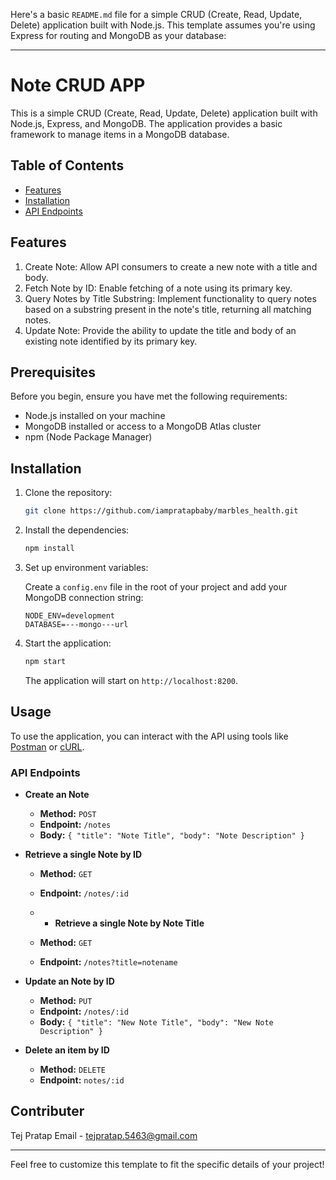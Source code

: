 Here's a basic `README.md` file for a simple CRUD (Create, Read, Update, Delete) application built with Node.js. This template assumes you're using Express for routing and MongoDB as your database:

---

# Note CRUD APP

This is a simple CRUD (Create, Read, Update, Delete) application built with Node.js, Express, and MongoDB. The application provides a basic framework to manage items in a MongoDB database.

## Table of Contents

- [Features](#features)
- [Installation](#installation)
- [API Endpoints](#api-endpoints)


## Features

1. Create Note: Allow API consumers to create a new note with a title and body.
2. Fetch Note by ID: Enable fetching of a note using its primary key.
3. Query Notes by Title Substring: Implement functionality to query notes based on a
substring present in the note's title, returning all matching notes.
4. Update Note: Provide the ability to update the title and body of an existing note identified
by its primary key.

## Prerequisites

Before you begin, ensure you have met the following requirements:

- Node.js installed on your machine
- MongoDB installed or access to a MongoDB Atlas cluster
- npm (Node Package Manager)

## Installation

1. Clone the repository:

    ```bash
    git clone https://github.com/iampratapbaby/marbles_health.git
    ```


2. Install the dependencies:

    ```bash
    npm install
    ```

4. Set up environment variables:

   Create a `config.env` file in the root of your project and add your MongoDB connection string:

    ```plaintext
    NODE_ENV=development
    DATABASE=---mongo---url
    ```

5. Start the application:

    ```bash
    npm start
    ```

   The application will start on `http://localhost:8200`.

## Usage

To use the application, you can interact with the API using tools like [Postman](https://www.postman.com/) or [cURL](https://curl.se/).

### API Endpoints

- **Create an Note**

  - **Method:** `POST`
  - **Endpoint:** `/notes`
  - **Body:** `{ "title": "Note Title", "body": "Note Description" }`


- **Retrieve a single Note by ID**

  - **Method:** `GET`
  - **Endpoint:** `/notes/:id`
 
  - - **Retrieve a single Note by Note Title**

  - **Method:** `GET`
  - **Endpoint:** `/notes?title=notename`

- **Update an Note by ID**

  - **Method:** `PUT`
  - **Endpoint:** `/notes/:id`
  - **Body:** `{ "title": "New Note Title", "body": "New Note Description" }`

- **Delete an item by ID**

  - **Method:** `DELETE`
  - **Endpoint:** `notes/:id`

## Contributer
Tej Pratap
Email - tejpratap.5463@gmail.com


---

Feel free to customize this template to fit the specific details of your project!
